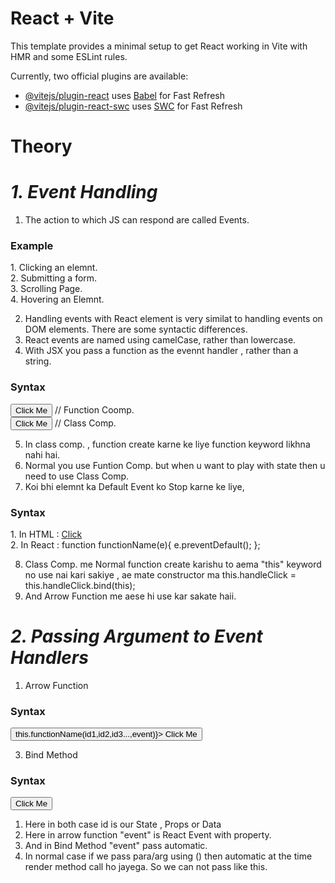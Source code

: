 # React + Vite

This template provides a minimal setup to get React working in Vite with HMR and some ESLint rules.

Currently, two official plugins are available:

- [@vitejs/plugin-react](https://github.com/vitejs/vite-plugin-react/blob/main/packages/plugin-react/README.md) uses [Babel](https://babeljs.io/) for Fast Refresh
- [@vitejs/plugin-react-swc](https://github.com/vitejs/vite-plugin-react-swc) uses [SWC](https://swc.rs/) for Fast Refresh


# Theory

# _1. Event Handling_

1. The action to which JS can respond are called Events.

<h3>Example</h3>
1. Clicking an elemnt.
<br>
2. Submitting a form.
<br>
3. Scrolling Page.
<br>
4. Hovering an Elemnt.
<br>

2. Handling events with React element is very similat to handling events on DOM elements. There are some syntactic differences.
3. React events are named using camelCase, rather than lowercase.
4. With JSX you pass a function as the evennt handler , rather than a string.

<h3>Syntax</h3>
<button onClick = {functionName}> Click Me </button> // Function Coomp.
<br>
<button onClick = {this.functionName}> Click Me </button> // Class Comp.

5. In class comp. , function create karne ke liye function keyword likhna nahi hai.
6. Normal you use Funtion Comp. but when u want to play with state then u need to use Class Comp.
7. Koi bhi elemnt ka Default Event ko Stop karne ke liye,

<h3>Syntax</h3>
1. In HTML : <a href="#" onclick="function();return false">Click </a>
<br>
2. In React :   function functionName(e){
                    e.preventDefault();
                };

8. Class Comp. me Normal function create karishu to aema "this" keyword no use nai kari sakiye , ae mate constructor ma this.handleClick = this.handleClick.bind(this);
9. And Arrow Function me aese hi use kar sakate haii.

# _2. Passing Argument to Event Handlers_

1. Arrow Function
<h3>Syntax</h3>
<button onClick = {(event) => this.functionName(id1,id2,id3...,event)}> Click Me </button>
<br>

3. Bind Method
<h3>Syntax</h3>
<button onClick = {this.functionName.bind(this,id)}> Click Me </button>
<br>

1. Here in both case id is our State , Props or Data
2. Here in arrow function "event" is React Event with property.
3. And in Bind Method "event" pass automatic. 
4. In normal case if we pass para/arg using () then automatic at the time render method call ho jayega. So we can not pass like this.
